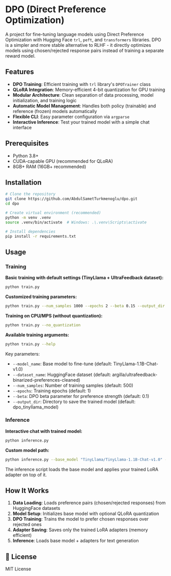# DPO (Direct Preference Optimization)

A project for fine-tuning language models using Direct Preference Optimization with Hugging Face `trl`, `peft`, and `transformers` libraries. DPO is a simpler and more stable alternative to RLHF - it directly optimizes models using chosen/rejected response pairs instead of training a separate reward model.

##  Features

- **DPO Training**: Efficient training with `trl` library's `DPOTrainer` class
- **QLoRA Integration**: Memory-efficient 4-bit quantization for GPU training
- **Modular Architecture**: Clean separation of data processing, model initialization, and training logic
- **Automatic Model Management**: Handles both policy (trainable) and reference (frozen) models automatically
- **Flexible CLI**: Easy parameter configuration via `argparse`
- **Interactive Inference**: Test your trained model with a simple chat interface

##  Prerequisites

- Python 3.8+
- CUDA-capable GPU (recommended for QLoRA)
- 8GB+ RAM (16GB+ recommended)

##  Installation
```bash
# Clone the repository
git clone https://github.com/AbdulSametTurkmenoglu/dpo.git
cd dpo

# Create virtual environment (recommended)
python -m venv .venv
source .venv/bin/activate  # Windows: .\.venv\Scripts\activate

# Install dependencies
pip install -r requirements.txt
```

##  Usage

### Training

**Basic training with default settings (TinyLlama + UltraFeedback dataset):**
```bash
python train.py
```

**Customized training parameters:**
```bash
python train.py --num_samples 1000 --epochs 2 --beta 0.15 --output_dir dpo_model_v2
```

**Training on CPU/MPS (without quantization):**
```bash
python train.py --no_quantization
```

**Available training arguments:**
```bash
python train.py --help
```

Key parameters:
- `--model_name`: Base model to fine-tune (default: TinyLlama-1.1B-Chat-v1.0)
- `--dataset_name`: HuggingFace dataset (default: argilla/ultrafeedback-binarized-preferences-cleaned)
- `--num_samples`: Number of training samples (default: 500)
- `--epochs`: Training epochs (default: 1)
- `--beta`: DPO beta parameter for preference strength (default: 0.1)
- `--output_dir`: Directory to save the trained model (default: dpo_tinyllama_model)

### Inference

**Interactive chat with trained model:**
```bash
python inference.py
```

**Custom model path:**
```bash
python inference.py --base_model "TinyLlama/TinyLlama-1.1B-Chat-v1.0" --adapter_path "dpo_model_v2"
```

The inference script loads the base model and applies your trained LoRA adapter on top of it.


##  How It Works

1. **Data Loading**: Loads preference pairs (chosen/rejected responses) from HuggingFace datasets
2. **Model Setup**: Initializes base model with optional QLoRA quantization
3. **DPO Training**: Trains the model to prefer chosen responses over rejected ones
4. **Adapter Saving**: Saves only the trained LoRA adapters (memory efficient)
5. **Inference**: Loads base model + adapters for text generation

## 📝 License

MIT License
